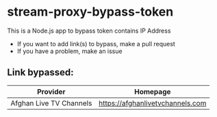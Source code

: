 # stream-proxy-bypass-token
This is a Node.js app to bypass token contains IP Address

- If you want to add link(s) to bypass, make a pull request
- If you have a problem, make an issue

## Link bypassed: 
| Provider | Homepage |
| -------- | -------- |
| Afghan Live TV Channels | https://afghanlivetvchannels.com
